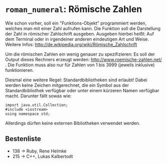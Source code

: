 # `roman_numeral`: Römische Zahlen

Wie schon vorher, soll ein "Funktions-Objekt" programmiert werden, welches man mit einer Zahl aufrufen kann. Die Funktion soll die Darstellung der Zahl in römischer Zahlschrift ausgeben. Ausgeben hierbei heißt: Auf dem Terminal oder in irgendeiner anderen eindeutigen Art und Weise. Weitere Infos: http://de.wikipedia.org/wiki/Römische_Zahlschrift

Um die römischen Zahlen ein wenig genauer zu spezifizieren: Es soll der Output dieses Rechners erzeugt werden: http://www.roemische-zahlen.net/ . Die Funktion muss also nur für Zahlen von 1 bis 3999 (jeweils inklusive) funktionieren.

Diesmal eine weitere Regel: Standardbibliotheken sind erlaubt! Dabei werden keine Zeichen mitgerechnet, die ein Symbol aus der Standardbibliothek verfügbar oder unter einem kürzeren Namen verfügbar macht. Darunter fällt sowas wie:

    import java.util.Collection;
    #include <iostream>
    using namespace std;

Allerdings dürfen keine externen Bibliotheken verwendet werden.

## Bestenliste
* 138 -> Ruby, Rene Helmke
* 215 -> C++, Lukas Kalbertodt
